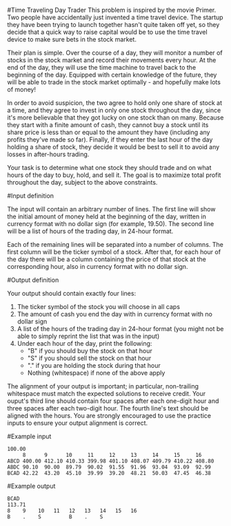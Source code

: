 #Time Traveling Day Trader
This problem is inspired by the movie Primer. Two people have accidentally just invented a time travel device. The startup they have been trying to launch together hasn't quite taken off yet, so they decide that a quick way to raise capital would be to use the time travel device to make sure bets in the stock market.

Their plan is simple. Over the course of a day, they will monitor a number of stocks in the stock market and record their movements every hour. At the end of the day, they will use the time machine to travel back to the beginning of the day. Equipped with certain knowledge of the future, they will be able to trade in the stock market optimally - and hopefully make lots of money!

In order to avoid suspicion, the two agree to hold only one share of stock at a time, and they agree to invest in only one stock throughout the day, since it's more believable that they got lucky on one stock than on many. Because they start with a finite amount of cash, they cannot buy a stock until its share price is less than or equal to the amount they have (including any profits they've made so far). Finally, if they enter the last hour of the day holding a share of stock, they
decide it would be best to sell it to avoid any losses in after-hours trading.

Your task is to determine what one stock they should trade and on what hours of the day to buy, hold, and sell it. The goal is to maximize total profit throughout the day, subject to the above constraints.

#Input definition

The input will contain an arbitrary number of lines. The first line will show the initial amount of money held at the beginning of the day, written in currency format with no dollar sign (for example, 19.50). The second line will be a list of hours of the trading day, in 24-hour format.

Each of the remaining lines will be separated into a number of columns. The first column will be the ticker symbol of a stock. After that, for each hour of the day there will be a column containing the price of that stock at the corresponding hour, also in currency format with no dollar sign.

#Output definition

Your output should contain exactly four lines:

1. The ticker symbol of the stock you will choose in all caps
2. The amount of cash you end the day with in currency format with no dollar sign
3. A list of the hours of the trading day in 24-hour format (you might not be able to simply reprint the list that was in the input)
4. Under each hour of the day, print the following:
	* "B" if you should buy the stock on that hour
	* "S" if you should sell the stock on that hour
	* "." if you are holding the stock during that hour
	* Nothing (whitespace) if none of the above apply

The alignment of your output is important; in particular, non-trailing whitespace must match the expected solutions to receive credit. Your ouput's third line should contain four spaces after each one-digit hour and three spaces after each two-digit hour. The fourth line's text should be aligned with the hours. You are strongly encouraged to use the practice inputs to ensure your output alignment is correct.

#Example input
```
100.00
     8      9      10     11     12     13     14     15     16     
ABCD 400.00 412.10 410.33 399.98 401.10 408.07 409.79 410.22 408.80 
ABDC 90.10  90.00  89.79  90.02  91.55  91.96  93.04  93.09  92.99  
BCAD 42.22  43.20  45.10  39.99  39.20  48.21  50.03  47.45  46.38  
```
#Example output
```
BCAD
113.71
8    9    10   11   12   13   14   15   16   
B    .    S         B    .    S              
```
